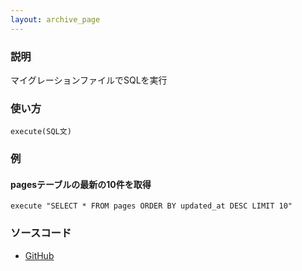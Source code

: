 ```yaml
---
layout: archive_page
---
```

### 説明
マイグレーションファイルでSQLを実行

### 使い方
    execute(SQL文)

### 例
#### pagesテーブルの最新の10件を取得
    execute "SELECT * FROM pages ORDER BY updated_at DESC LIMIT 10"

### ソースコード
* [GitHub](https://github.com/rails/rails/blob/ac30e389ecfa0e26e3d44c1eda8488ddf63b3ecc/activerecord/lib/active_record/connection_adapters/abstract/database_statements.rb#L114)